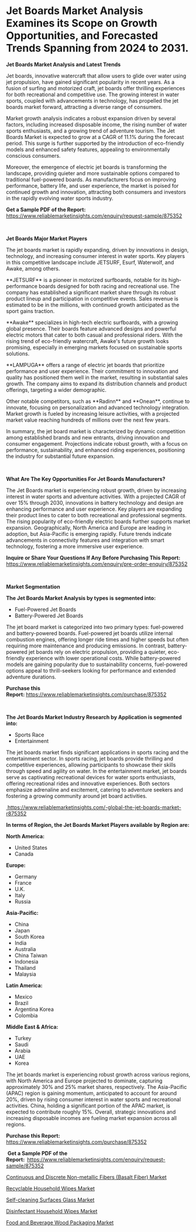 <p><h1>Jet Boards Market Analysis Examines its Scope on Growth Opportunities, and Forecasted Trends Spanning from 2024 to 2031.</h1></p><p><strong>Jet Boards Market Analysis and Latest Trends</strong></p>
<p><p>Jet boards, innovative watercraft that allow users to glide over water using jet propulsion, have gained significant popularity in recent years. As a fusion of surfing and motorized craft, jet boards offer thrilling experiences for both recreational and competitive use. The growing interest in water sports, coupled with advancements in technology, has propelled the jet boards market forward, attracting a diverse range of consumers.</p><p>Market growth analysis indicates a robust expansion driven by several factors, including increased disposable income, the rising number of water sports enthusiasts, and a growing trend of adventure tourism. The Jet Boards Market is expected to grow at a CAGR of 11.1% during the forecast period. This surge is further supported by the introduction of eco-friendly models and enhanced safety features, appealing to environmentally conscious consumers.</p><p>Moreover, the emergence of electric jet boards is transforming the landscape, providing quieter and more sustainable options compared to traditional fuel-powered boards. As manufacturers focus on improving performance, battery life, and user experience, the market is poised for continued growth and innovation, attracting both consumers and investors in the rapidly evolving water sports industry.</p></p>
<p><strong>Get a Sample PDF of the Report:&nbsp;</strong> <a href="https://www.reliablemarketinsights.com/enquiry/request-sample/875352?utm_campaign=1496&utm_medium=2&utm_source=Github&utm_content=ia&utm_term=11102024&utm_id=jet-boards">https://www.reliablemarketinsights.com/enquiry/request-sample/875352</a></p>
<p>&nbsp;</p>
<p><strong>Jet Boards Major Market Players</strong></p>
<p><p>The jet boards market is rapidly expanding, driven by innovations in design, technology, and increasing consumer interest in water sports. Key players in this competitive landscape include JETSURF, Esurf, Waterwolf, and Awake, among others.</p><p>**JETSURF** is a pioneer in motorized surfboards, notable for its high-performance boards designed for both racing and recreational use. The company has established a significant market share through its robust product lineup and participation in competitive events. Sales revenue is estimated to be in the millions, with continued growth anticipated as the sport gains traction.</p><p>**Awake** specializes in high-tech electric surfboards, with a growing global presence. Their boards feature advanced designs and powerful electric motors that cater to both casual and professional riders. With the rising trend of eco-friendly watercraft, Awake's future growth looks promising, especially in emerging markets focused on sustainable sports solutions.</p><p>**LAMPUGA** offers a range of electric jet boards that prioritize performance and user experience. Their commitment to innovation and quality has positioned them well in the market, resulting in substantial sales growth. The company aims to expand its distribution channels and product offerings, targeting a wider demographic.</p><p>Other notable competitors, such as **Radinn** and **Onean**, continue to innovate, focusing on personalization and advanced technology integration. Market growth is fueled by increasing leisure activities, with a projected market value reaching hundreds of millions over the next few years.</p><p>In summary, the jet board market is characterized by dynamic competition among established brands and new entrants, driving innovation and consumer engagement. Projections indicate robust growth, with a focus on performance, sustainability, and enhanced riding experiences, positioning the industry for substantial future expansion.</p></p>
<p>&nbsp;</p>
<p><strong>What Are The Key Opportunities For Jet Boards Manufacturers?</strong></p>
<p><p>The Jet Boards market is experiencing robust growth, driven by increasing interest in water sports and adventure activities. With a projected CAGR of over 15% through 2030, innovations in battery technology and design are enhancing performance and user experience. Key players are expanding their product lines to cater to both recreational and professional segments. The rising popularity of eco-friendly electric boards further supports market expansion. Geographically, North America and Europe are leading in adoption, but Asia-Pacific is emerging rapidly. Future trends indicate advancements in connectivity features and integration with smart technology, fostering a more immersive user experience.</p></p>
<p><strong>Inquire or Share Your Questions If Any Before Purchasing This Report:</strong> <a href="https://www.reliablemarketinsights.com/enquiry/pre-order-enquiry/875352?utm_campaign=1496&utm_medium=2&utm_source=Github&utm_content=ia&utm_term=11102024&utm_id=jet-boards">https://www.reliablemarketinsights.com/enquiry/pre-order-enquiry/875352</a></p>
<p>&nbsp;</p>
<p><strong>Market Segmentation</strong></p>
<p><strong>The Jet Boards Market Analysis by types is segmented into:</strong></p>
<p><ul><li>Fuel-Powered Jet Boards</li><li>Battery-Powered Jet Boards</li></ul></p>
<p><p>The jet board market is categorized into two primary types: fuel-powered and battery-powered boards. Fuel-powered jet boards utilize internal combustion engines, offering longer ride times and higher speeds but often requiring more maintenance and producing emissions. In contrast, battery-powered jet boards rely on electric propulsion, providing a quieter, eco-friendly experience with lower operational costs. While battery-powered models are gaining popularity due to sustainability concerns, fuel-powered options appeal to thrill-seekers looking for performance and extended adventure durations.</p></p>
<p><strong>Purchase this Report:&nbsp;</strong><a href="https://www.reliablemarketinsights.com/purchase/875352?utm_campaign=1496&utm_medium=2&utm_source=Github&utm_content=ia&utm_term=11102024&utm_id=jet-boards">https://www.reliablemarketinsights.com/purchase/875352</a></p>
<p>&nbsp;</p>
<p><strong>The Jet Boards Market Industry Research by Application is segmented into:</strong></p>
<p><ul><li>Sports Race</li><li>Entertainment</li></ul></p>
<p><p>The jet boards market finds significant applications in sports racing and the entertainment sector. In sports racing, jet boards provide thrilling and competitive experiences, allowing participants to showcase their skills through speed and agility on water. In the entertainment market, jet boards serve as captivating recreational devices for water sports enthusiasts, offering recreational rides and innovative experiences. Both sectors emphasize adrenaline and excitement, catering to adventure seekers and fostering a growing community around jet board activities.</p></p>
<p><a href="https://www.reliablemarketinsights.com/-global-the-jet-boards-market-r875352?utm_campaign=1496&utm_medium=2&utm_source=Github&utm_content=ia&utm_term=11102024&utm_id=jet-boards">&nbsp;https://www.reliablemarketinsights.com/-global-the-jet-boards-market-r875352</a></p>
<p><strong>In terms of Region, the Jet Boards Market Players available by Region are:</strong></p>
<p>
    <p> <strong> North America: </strong>
        <ul>
            <li>United States</li>
            <li>Canada</li>
        </ul>
        </p> 
    <p> <strong> Europe: </strong>
        <ul>
            <li>Germany</li>
            <li>France</li>
            <li>U.K.</li>
            <li>Italy</li>
            <li>Russia</li>
        </ul>
        </p> 
    <p> <strong> Asia-Pacific: </strong>
        <ul>
            <li>China</li>
            <li>Japan</li>
            <li>South Korea</li>
            <li>India</li>
            <li>Australia</li>
            <li>China Taiwan</li>
            <li>Indonesia</li>
            <li>Thailand</li>
            <li>Malaysia</li>
        </ul>
        </p> 
    <p> <strong> Latin America: </strong>
        <ul>
            <li>Mexico</li>
            <li>Brazil</li>
            <li>Argentina Korea</li>
            <li>Colombia</li>
        </ul>
        </p> 
    <p> <strong> Middle East & Africa: </strong>
        <ul>
            <li>Turkey</li>
            <li>Saudi</li>
            <li>Arabia</li>
            <li>UAE</li>
            <li>Korea</li>
        </ul>
    </p>
    </p>
<p><p>The jet boards market is experiencing robust growth across various regions, with North America and Europe projected to dominate, capturing approximately 30% and 25% market shares, respectively. The Asia-Pacific (APAC) region is gaining momentum, anticipated to account for around 20%, driven by rising consumer interest in water sports and recreational activities. China, holding a significant portion of the APAC market, is expected to contribute roughly 15%. Overall, strategic innovations and increasing disposable incomes are fueling market expansion across all regions.</p></p>
<p><strong>Purchase this Report: </strong><a href="https://www.reliablemarketinsights.com/purchase/875352?utm_campaign=1496&utm_medium=2&utm_source=Github&utm_content=ia&utm_term=11102024&utm_id=jet-boards">https://www.reliablemarketinsights.com/purchase/875352</a></p>
<p>&nbsp;<strong>Get a Sample PDF of the Report:&nbsp;&nbsp;</strong><a href="https://www.reliablemarketinsights.com/enquiry/request-sample/875352?utm_campaign=1496&utm_medium=2&utm_source=Github&utm_content=ia&utm_term=11102024&utm_id=jet-boards">https://www.reliablemarketinsights.com/enquiry/request-sample/875352</a></p>
<p><strong></strong></p>
<p><p><a href="https://www.linkedin.com/pulse/continuous-discrete-non-metallic-fibers-basalt-fiber-industry-swvhf?utm_campaign=1496&utm_medium=2&utm_source=Github&utm_content=ia&utm_term=11102024&utm_id=jet-boards">Continuous and Discrete Non-metallic Fibers (Basalt Fiber) Market</a></p><p><a href="https://www.linkedin.com/pulse/recyclable-household-wipes-industry-insights-report-ns3ce?utm_campaign=1496&utm_medium=2&utm_source=Github&utm_content=ia&utm_term=11102024&utm_id=jet-boards">Recyclable Household Wipes Market</a></p><p><a href="https://www.linkedin.com/pulse/insights-self-cleaning-surfaces-glass-market-share-competitive-hnotf?utm_campaign=1496&utm_medium=2&utm_source=Github&utm_content=ia&utm_term=11102024&utm_id=jet-boards">Self-cleaning Surfaces Glass Market</a></p><p><a href="https://www.linkedin.com/pulse/investing-disinfectant-household-wipes-market-trends-6gnde?utm_campaign=1496&utm_medium=2&utm_source=Github&utm_content=ia&utm_term=11102024&utm_id=jet-boards">Disinfectant Household Wipes Market</a></p><p><a href="https://www.linkedin.com/pulse/food-beverage-wood-packaging-market-global-regional-analysis-xbr6f?utm_campaign=1496&utm_medium=2&utm_source=Github&utm_content=ia&utm_term=11102024&utm_id=jet-boards">Food and Beverage Wood Packaging Market</a></p></p>